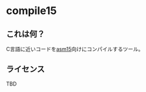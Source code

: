 compile15
=========

## これは何？

C言語に近いコードを[asm15](https://ichigojam.github.io/asm15/)向けにコンパイルするツール。

## ライセンス

TBD
